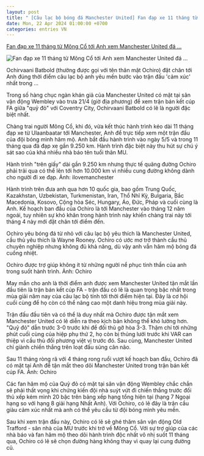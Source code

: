 ```yaml
---
layout: post
title: " [Câu lạc bộ bóng đá Manchester United] Fan đạp xe 11 tháng từ Mông Cổ tới Anh xem Manchester United đá ..."
date: Mon, 22 Apr 2024 01:00:00 +0700
categories: entries VN
---
```

[Fan đạp xe 11 tháng từ Mông Cổ tới Anh xem Manchester United đá ...](https://autopro.com.vn/fan-dap-xe-11-thang-tu-mong-co-toi-anh-xem-manchester-united-da-suyt-nua-phai-ra-ve-trong-uat-uc-177240422104858142.chn)

![Fan đạp xe 11 tháng từ Mông Cổ tới Anh xem Manchester United đá ...](https://autopro8.mediacdn.vn/zoom/600_315/134505113543774208/2024/4/22/man-united-1-17137573714131653141655-20-0-386-700-crop-17137574077741695077513.png)

Ochirvaani Batbold (thường được gọi với tên thân mật Ochiro) đặt chân tới Anh đúng thời điểm câu lạc bộ anh yêu mến bước vào trận đấu 'cảm xúc' nhất trong ...

Trong số hàng chục ngàn khán giả của Manchester United có mặt tại sân vận động Wembley vào trưa 21/4 (giờ địa phương) để xem trận bán kết cúp FA giữa "quỷ đỏ" với Coventry City, Ochirvaani Batbold có lẽ là người đặc biệt nhất.



Chàng trai người Mông Cổ, khi đó, vừa kết thúc hành trình kéo dài 11 tháng đạp xe từ Ulaanbaatar tới Manchester, Anh để trực tiếp xem một trận đấu của đội bóng mình hâm mộ. Anh bắt đầu hành trình vào ngày 5/5 và trong 11 tháng qua đã đạp xe gần 9.250 km. Hành trình đặc biệt này thu hút sự chú ý sát sao của khá nhiều nhà báo tên tuổi thân MU.

Hành trình "trên giấy" dài gần 9.250 km nhưng thực tế quãng đường Ochiro phải trải qua có thể lên tới hơn 10.000 km vì nhiều cung đường không dành cho người đi xe đạp. Ảnh: ilovemanchester

Hành trình trên đưa anh qua hơn 10 quốc gia, bao gồm Trung Quốc, Kazakhstan, Uzbekistan, Turkmenistan, Iran, Thổ Nhĩ Kỳ, Bulgaria, Bắc Macedonia, Kosovo, Cộng hòa Séc, Hungary, Áo, Đức, Pháp và cuối cùng là Anh. Kế hoạch ban đầu của Ochiro là tới Manchester vào tháng 12 năm ngoái, tuy nhiên sự khó khăn trong hành trình này khiến chàng trai này tới tháng 4 này mới đặt chân tới điểm đến.

Ochiro yêu bóng đá từ nhỏ với câu lạc bộ yêu thích là Manchester United, cầu thủ yêu thích là Wayne Rooney. Ochiro có ước mơ trở thành cầu thủ chuyên nghiệp nhưng không đủ khả năng, dù vậy anh vẫn hâm mộ bóng đá cuồng nhiệt.

Ochiro được trợ giúp không ít từ những người nể phục tinh thần của anh trong suốt hành trình. Ảnh: Ochiro

May mắn cho anh là thời điểm anh được xem Manchester United tận mắt lần đầu tiên là trận bán kết cúp FA - trận đấu có lẽ là quan trọng bậc nhất trong mùa giải năm nay của câu lạc bộ tính tới thời điểm hiện tại. Đây là cơ hội cuối cùng để họ còn có thể nâng cao một danh hiệu trong mùa giải này.

Trận đấu đầu tiên và có thể là duy nhất mà Ochiro được tận mắt xem Manchester United có lẽ diễn ra theo kịch bản không thể khó lường hơn. "Quỷ đỏ" dẫn trước 3-0 trước khi để đối thủ gỡ hòa 3-3. Thậm chí tới những phút cuối cùng của hiệp phụ thứ 2, họ còn bị thủng lưới trước khi VAR can thiệp vì cầu thủ đối phương việt vị trước đó. Sau cùng, Manchester United chỉ giành chiến thắng trên loạt đấu súng cân não.

Sau 11 tháng ròng rã với 4 tháng rong ruổi vượt kế hoạch ban đầu, Ochiro đã có mặt tại Anh để tận mắt theo dõi Manchester United trong trận bán kết cúp FA. Ảnh: Ochiro

Các fan hâm mộ của Quỷ đỏ có mặt tại sân vận động Wembley chắc chắn sẽ phải thất vọng khi chứng kiến đội nhà suýt vứt đi chiến thắng trước đối thủ xếp kém mình 20 bậc trên bảng xếp hạng tổng hiện tại (hạng 7 Ngoại hạng so với hạng 8 giải hạng Nhất Anh). Với Ochiro, có lẽ đây là trận cầu giàu cảm xúc nhất mà anh có thể yêu cầu từ đội bóng mình yêu mến.

Sau khi xem trận đấu này, Ochiro có lẽ sẽ ghé thăm sân vận động Old Trafford - sân nhà của MU trước khi trở về Mông Cổ. Với sự trợ giúp của các nhà báo và fan hâm mộ theo dõi hành trình độc nhất vô nhị suốt 11 tháng qua, Ochiro có lẽ sẽ chọn đường hàng không thay vì quay lại cung đường cũ.

